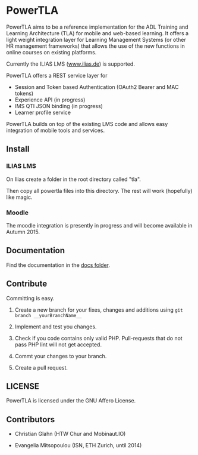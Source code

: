 # PowerTLA


PowerTLA aims to be a reference implementation for the ADL Training and Learning Architecture (TLA) for mobile and web-based
learning. It offers a light weight integration layer for Learning Management Systems (or other HR management frameworks)
that allows the use of the new functions in online courses on existing platforms.

Currently the ILIAS LMS (www.ilias.de) is supported.

PowerTLA offers a REST service layer for

* Session and Token based Authentication (OAuth2 Bearer and MAC tokens)
* Experience API (in progress)
* IMS QTI JSON binding (in progress)
* Learner profile service

PowerTLA builds on top of the existing LMS code and allows easy integration of mobile tools and services.

## Install

### ILIAS LMS

On Ilias create a folder in the root directory called "tla".

Then copy all powertla files into this directory. The rest will work (hopefully) like magic.

### Moodle

The moodle integration is presently in progress and will become available in Autumn 2015.

## Documentation

Find the documentation in the [docs folder](docs/).

## Contribute

Committing is easy.

1. Create a new branch for your fixes, changes and additions using ```git branch __yourBranchName__```

2. Implement and test you changes.

3. Check if you code contains only valid PHP. Pull-requests that do not pass PHP lint will not get accepted.

4. Commt your changes to your branch.

5. Create a pull request.

## LICENSE

PowerTLA is licensed under the GNU Affero License.

## Contributors

* Christian Glahn (HTW Chur and Mobinaut.IO)

* Evangelia Mitsopoulou (ISN, ETH Zurich, until 2014)

